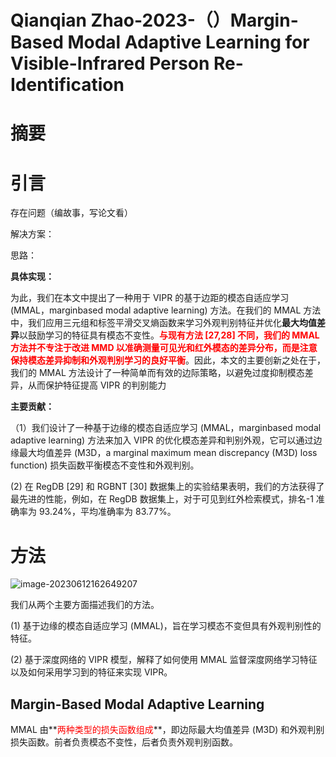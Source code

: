 # Qianqian Zhao-2023-（）Margin-Based Modal Adaptive Learning for Visible-Infrared Person Re-Identification

# 摘要



# 引言

存在问题（编故事，写论文看）



解决方案：

思路：



**具体实现：**

为此，我们在本文中提出了一种用于 VIPR 的基于边距的模态自适应学习 (MMAL，marginbased modal adaptive learning) 方法。在我们的 MMAL 方法中，我们应用三元组和标签平滑交叉熵函数来学习外观判别特征并优化**最大均值差异**以鼓励学习的特征具有模态不变性。**<font color='red'>与现有方法 [27,28] 不同，我们的 MMAL 方法并不专注于改进 MMD 以准确测量可见光和红外模态的差异分布，而是注意保持模态差异抑制和外观判别学习的良好平衡</font>**。因此，本文的主要创新之处在于，我们的 MMAL 方法设计了一种简单而有效的边际策略，以避免过度抑制模态差异，从而保护特征提高 VIPR 的判别能力



**主要贡献：**

（1）我们设计了一种基于边缘的模态自适应学习 (MMAL，marginbased modal adaptive learning) 方法来加入 VIPR 的优化模态差异和判别外观，它可以通过边缘最大均值差异 (M3D，a marginal maximum mean discrepancy (M3D) loss function) 损失函数平衡模态不变性和外观判别。 

(2) 在 RegDB [29] 和 RGBNT [30] 数据集上的实验结果表明，我们的方法获得了最先进的性能，例如，在 RegDB 数据集上，对于可见到红外检索模式，排名-1 准确率为 93.24%，平均准确率为 83.77%。



# 方法

![image-20230612162649207](C:\Users\admin\AppData\Roaming\Typora\typora-user-images\image-20230612162649207.png)

我们从两个主要方面描述我们的方法。

 (1) 基于边缘的模态自适应学习 (MMAL)，旨在学习模态不变但具有外观判别性的特征。

 (2) 基于深度网络的 VIPR 模型，解释了如何使用 MMAL 监督深度网络学习特征以及如何采用学习到的特征来实现 VIPR。

## Margin-Based Modal Adaptive Learning

MMAL 由**<font color='red'>两种类型的损失函数组成</font>**，即边际最大均值差异 (M3D) 和外观判别损失函数。前者负责模态不变性，后者负责外观判别函数。



